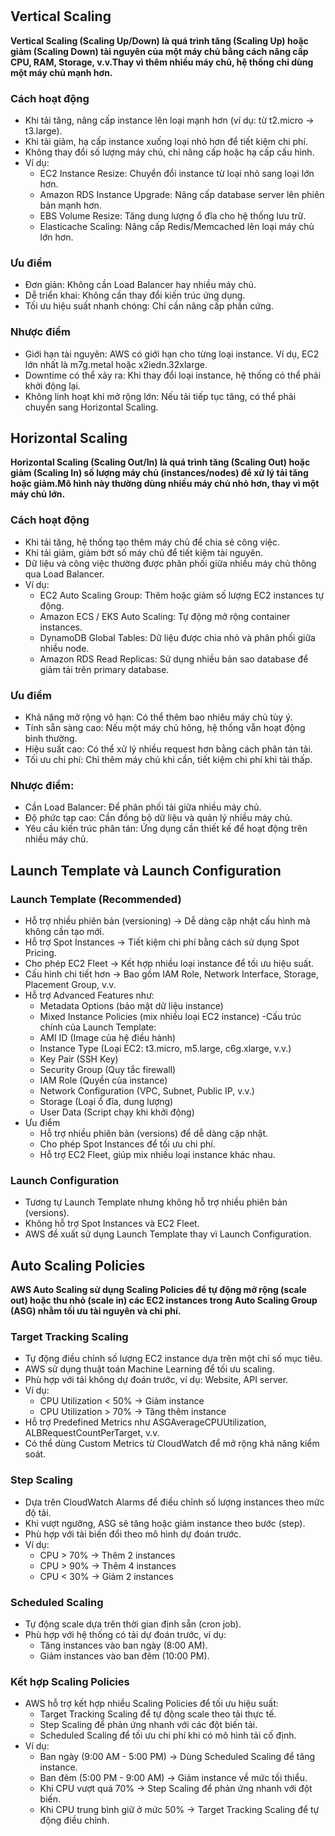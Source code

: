 # 
## Vertical Scaling
**Vertical Scaling (Scaling Up/Down) là quá trình tăng (Scaling Up) hoặc giảm (Scaling Down) tài nguyên của một máy chủ bằng cách nâng cấp CPU, RAM, Storage, v.v.Thay vì thêm nhiều máy chủ, hệ thống chỉ dùng một máy chủ mạnh hơn.**
### Cách hoạt động
- Khi tải tăng, nâng cấp instance lên loại mạnh hơn (ví dụ: từ t2.micro → t3.large).
- Khi tải giảm, hạ cấp instance xuống loại nhỏ hơn để tiết kiệm chi phí.
- Không thay đổi số lượng máy chủ, chỉ nâng cấp hoặc hạ cấp cấu hình.
- Ví dụ:
  - EC2 Instance Resize: Chuyển đổi instance từ loại nhỏ sang loại lớn hơn.
  - Amazon RDS Instance Upgrade: Nâng cấp database server lên phiên bản mạnh hơn.
  - EBS Volume Resize: Tăng dung lượng ổ đĩa cho hệ thống lưu trữ.
  - Elasticache Scaling: Nâng cấp Redis/Memcached lên loại máy chủ lớn hơn.
### Ưu điểm
- Đơn giản: Không cần Load Balancer hay nhiều máy chủ.
- Dễ triển khai: Không cần thay đổi kiến trúc ứng dụng.
- Tối ưu hiệu suất nhanh chóng: Chỉ cần nâng cấp phần cứng.
### Nhược điểm
- Giới hạn tài nguyên: AWS có giới hạn cho từng loại instance. Ví dụ, EC2 lớn nhất là m7g.metal hoặc x2iedn.32xlarge.
- Downtime có thể xảy ra: Khi thay đổi loại instance, hệ thống có thể phải khởi động lại.
- Không linh hoạt khi mở rộng lớn: Nếu tải tiếp tục tăng, có thể phải chuyển sang Horizontal Scaling.

## Horizontal Scaling
**Horizontal Scaling (Scaling Out/In) là quá trình tăng (Scaling Out) hoặc giảm (Scaling In) số lượng máy chủ (instances/nodes) để xử lý tải tăng hoặc giảm.Mô hình này thường dùng nhiều máy chủ nhỏ hơn, thay vì một máy chủ lớn.**
### Cách hoạt động
- Khi tải tăng, hệ thống tạo thêm máy chủ để chia sẻ công việc.
- Khi tải giảm, giảm bớt số máy chủ để tiết kiệm tài nguyên.
- Dữ liệu và công việc thường được phân phối giữa nhiều máy chủ thông qua Load Balancer.
- Ví dụ:
  -  EC2 Auto Scaling Group: Thêm hoặc giảm số lượng EC2 instances tự động.
  - Amazon ECS / EKS Auto Scaling: Tự động mở rộng container instances.
  - DynamoDB Global Tables: Dữ liệu được chia nhỏ và phân phối giữa nhiều node.
  - Amazon RDS Read Replicas: Sử dụng nhiều bản sao database để giảm tải trên primary database.
### Ưu điểm
- Khả năng mở rộng vô hạn: Có thể thêm bao nhiêu máy chủ tùy ý.
- Tính sẵn sàng cao: Nếu một máy chủ hỏng, hệ thống vẫn hoạt động bình thường.
- Hiệu suất cao: Có thể xử lý nhiều request hơn bằng cách phân tán tải.
- Tối ưu chi phí: Chỉ thêm máy chủ khi cần, tiết kiệm chi phí khi tải thấp.
### Nhược điểm:
- Cần Load Balancer: Để phân phối tải giữa nhiều máy chủ.
- Độ phức tạp cao: Cần đồng bộ dữ liệu và quản lý nhiều máy chủ.
- Yêu cầu kiến trúc phân tán: Ứng dụng cần thiết kế để hoạt động trên nhiều máy chủ.
##  Launch Template và Launch Configuration
###  Launch Template (Recommended)
- Hỗ trợ nhiều phiên bản (versioning) → Dễ dàng cập nhật cấu hình mà không cần tạo mới.
- Hỗ trợ Spot Instances → Tiết kiệm chi phí bằng cách sử dụng Spot Pricing.
- Cho phép EC2 Fleet → Kết hợp nhiều loại instance để tối ưu hiệu suất.
- Cấu hình chi tiết hơn → Bao gồm IAM Role, Network Interface, Storage, Placement Group, v.v.
- Hỗ trợ Advanced Features như:
  - Metadata Options (bảo mật dữ liệu instance)
  - Mixed Instance Policies (mix nhiều loại EC2 instance)
-Cấu trúc chính của Launch Template:
  - AMI ID (Image của hệ điều hành)
  - Instance Type (Loại EC2: t3.micro, m5.large, c6g.xlarge, v.v.)
  - Key Pair (SSH Key)
  - Security Group (Quy tắc firewall)
  - IAM Role (Quyền của instance)
  - Network Configuration (VPC, Subnet, Public IP, v.v.)
  - Storage (Loại ổ đĩa, dung lượng)
  - User Data (Script chạy khi khởi động)
- Ưu điểm 
  - Hỗ trợ nhiều phiên bản (versions) để dễ dàng cập nhật.
  - Cho phép Spot Instances để tối ưu chi phí.
  - Hỗ trợ EC2 Fleet, giúp mix nhiều loại instance khác nhau.
### Launch Configuration
- Tương tự Launch Template nhưng không hỗ trợ nhiều phiên bản (versions).
- Không hỗ trợ Spot Instances và EC2 Fleet.
- AWS đề xuất sử dụng Launch Template thay vì Launch Configuration.
## Auto Scaling Policies
**AWS Auto Scaling sử dụng Scaling Policies để tự động mở rộng (scale out) hoặc thu nhỏ (scale in) các EC2 instances trong Auto Scaling Group (ASG) nhằm tối ưu tài nguyên và chi phí.**
### Target Tracking Scaling
- Tự động điều chỉnh số lượng EC2 instance dựa trên một chỉ số mục tiêu.
- AWS sử dụng thuật toán Machine Learning để tối ưu scaling.
- Phù hợp với tải không dự đoán trước, ví dụ: Website, API server.
- Ví dụ:
  - CPU Utilization < 50% → Giảm instance
  - CPU Utilization > 70% → Tăng thêm instance
- Hỗ trợ Predefined Metrics như ASGAverageCPUUtilization, ALBRequestCountPerTarget, v.v.
- Có thể dùng Custom Metrics từ CloudWatch để mở rộng khả năng kiểm soát.
### Step Scaling
- Dựa trên CloudWatch Alarms để điều chỉnh số lượng instances theo mức độ tải.
- Khi vượt ngưỡng, ASG sẽ tăng hoặc giảm instance theo bước (step).
- Phù hợp với tải biến đổi theo mô hình dự đoán trước.
- Ví dụ:
  - CPU > 70%	→ Thêm 2 instances
  - CPU > 90%	→ Thêm 4 instances
  - CPU < 30%	→ Giảm 2 instances
### Scheduled Scaling
- Tự động scale dựa trên thời gian định sẵn (cron job).
- Phù hợp với hệ thống có tải dự đoán trước, ví dụ:
  - Tăng instances vào ban ngày (8:00 AM).
  - Giảm instances vào ban đêm (10:00 PM).
### Kết hợp Scaling Policies
- AWS hỗ trợ kết hợp nhiều Scaling Policies để tối ưu hiệu suất:
  - Target Tracking Scaling để tự động scale theo tải thực tế.
  - Step Scaling để phản ứng nhanh với các đột biến tải.
  - Scheduled Scaling để tối ưu chi phí khi có mô hình tải cố định.
- Ví dụ:
  - Ban ngày (9:00 AM - 5:00 PM) → Dùng Scheduled Scaling để tăng instance.
  - Ban đêm (5:00 PM - 9:00 AM) → Giảm instance về mức tối thiểu.
  - Khi CPU vượt quá 70% → Step Scaling để phản ứng nhanh với đột biến.
  - Khi CPU trung bình giữ ở mức 50% → Target Tracking Scaling để tự động điều chỉnh.
